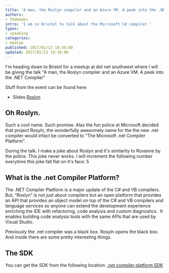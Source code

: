 ```yaml
---
title: 'A man, the Roslyn compiler and an Azure VM. A peek into the .NET Compiler'
authors:
- thebeebs
intro: 'I am in Bristol to talk about the Microsoft C# compiler.'
types:
- speaking
categories:
- meetup
published: 2017/02/13 18:30:00
updated: 2017/02/13 19:30:00
---
```


I'm heading down to Bristol for a meetup at dot net southwest where I will be giving the talk "A man, the Roslyn compiler and an Azure VM.
 A peek into the .NET Compiler"
 
Stuff from the event can be found here:
* Slides [Roslyn](https://1drv.ms/p/s!AlEOpfeanUR1ru5ujxXJDFIjY2WlcA)

## Oh Roslyn. 

Such a cool name. Such promise. Alas the fun police at Microsoft decided that project Rosyln, the wonderfully awesomely name 
for the the new .net compiler would infact be converted to "The Microsoft .net Compiler Platform". 

During the talk. I make a joke about Roslyn and it's similarity to Roxanne by the police. This joke never works. I will 
increment the following number everytime this joke fall flat on it's face: 5

## What is the .net Compiler Platform?

The .NET Compiler Platform is a major update of the C# and VB compilers. But, “Roslyn” is not just about compilers but an open 
platform that provides an API that provides an object model on top of the C# and VB compilers and language services so anyone 
can extend the development experience enriching the IDE with refactoring, code analysis and custom diagnostics.  
It enables building code analysis tools with the same APIs that are used by Visual Studio.

Previously the .net compiler was a black box. Rosyln opens the black box. And inside there are some pretty interesting things.

## The SDK

You can get the SDK from the following location: [.net compiler platform SDK](https://marketplace.visualstudio.com/items?itemName=VisualStudioProductTeam.NETCompilerPlatformSDK)

